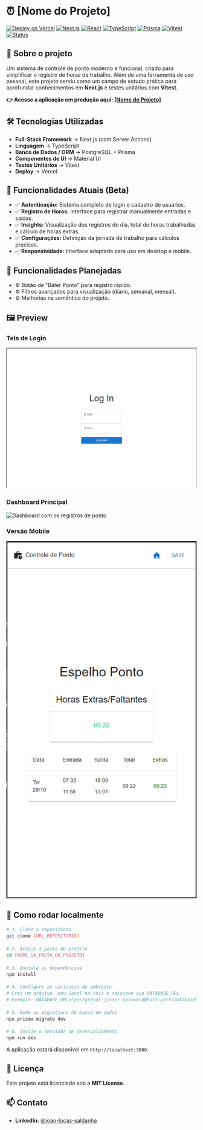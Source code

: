 # ⏰ [Nome do Projeto]

[![Deploy on Vercel](https://img.shields.io/badge/Deploy-Vercel-000?logo=vercel)]([URL_DO_DEPLOY_AQUI])
[![Next.js](https://img.shields.io/badge/Next.js-14-black?logo=next.js&logoColor=white)](https://nextjs.org/)
[![React](https://img.shields.io/badge/React-18-61dafb?logo=react)](https://react.dev/)
[![TypeScript](https://img.shields.io/badge/TypeScript-5-3178c6?logo=typescript)](https://www.typescriptlang.org/)
[![Prisma](https://img.shields.io/badge/Prisma-3-2d3748?logo=prisma)](https://www.prisma.io/)
[![Vitest](https://img.shields.io/badge/Vitest-passing-yellowgreen?logo=vitest)](https://vitest.dev/)
[![Status](https://img.shields.io/badge/status-em%20desenvolvimento-yellow)]([URL_DO_SEU_REPOSITORIO])

## 📌 Sobre o projeto
Um sistema de controle de ponto moderno e funcional, criado para simplificar o registro de horas de trabalho. Além de uma ferramenta de uso pessoal, este projeto serviu como um campo de estudo prático para aprofundar conhecimentos em **Next.js** e testes unitários com **Vitest**.

**👉 Acesse a aplicação em produção aqui: [[Nome do Projeto]]([URL_DO_DEPLOY])**

## 🛠️ Tecnologias Utilizadas
- **Full-Stack Framework** → Next.js (com Server Actions)
- **Linguagem** → TypeScript
- **Banco de Dados / ORM** → PostgreSQL + Prisma
- **Componentes de UI** → Material UI
- **Testes Unitários** → Vitest
- **Deploy** → Vercel

## 🎯 Funcionalidades Atuais (Beta)
- ✅ **Autenticação:** Sistema completo de login e cadastro de usuários.
- ✅ **Registro de Horas:** Interface para registrar manualmente entradas e saídas.
- ✅ **Insights:** Visualização dos registros do dia, total de horas trabalhadas e cálculo de horas extras.
- ✅ **Configurações:** Definição da jornada de trabalho para cálculos precisos.
- ✅ **Responsividade:** Interface adaptada para uso em desktop e mobile.

## 🚀 Funcionalidades Planejadas
- ⚙️ Botão de "Bater Ponto" para registro rápido.
- ⚙️ Filtros avançados para visualização (diário, semanal, mensal).
- ⚙️ Melhorias na semântica do projeto.

## 🖼️ Preview

### Tela de Login
![Tela de Login do Projeto](./imagem_login.png)

### Dashboard Principal
![Dashboard com os registros de ponto](./imagem_dashboard.png)

### Versão Mobile
![Aplicação rodando em um celular](./imagem_mobile.png)

## 🔧 Como rodar localmente

```bash
# 1. Clone o repositório
git clone [URL_REPOSITORIO]

# 2. Acesse a pasta do projeto
cd [NOME_DA_PASTA_DO_PROJETO]

# 3. Instale as dependências
npm install

# 4. Configure as variáveis de ambiente
# Crie um arquivo .env.local na raiz e adicione sua DATABASE_URL
# Exemplo: DATABASE_URL="postgresql://user:password@host:port/database"

# 5. Rode as migrations do banco de dados
npx prisma migrate dev

# 6. Inicie o servidor de desenvolvimento
npm run dev
```
A aplicação estará disponível em `http://localhost:3000`.

## 📜 Licença
Este projeto está licenciado sob a **MIT License**.

## 📫 Contato
- **LinkedIn:** [@joao-lucas-saldanha](https://linkedin.com/in/joao-lucas-saldanha/)